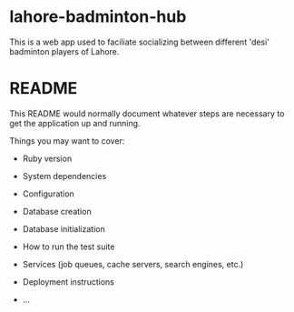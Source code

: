 
# lahore-badminton-hub
This is a web app used to faciliate socializing between different 'desi' badminton players of Lahore.
# README

This README would normally document whatever steps are necessary to get the
application up and running.

Things you may want to cover:

* Ruby version

* System dependencies

* Configuration

* Database creation

* Database initialization

* How to run the test suite

* Services (job queues, cache servers, search engines, etc.)

* Deployment instructions

* ...